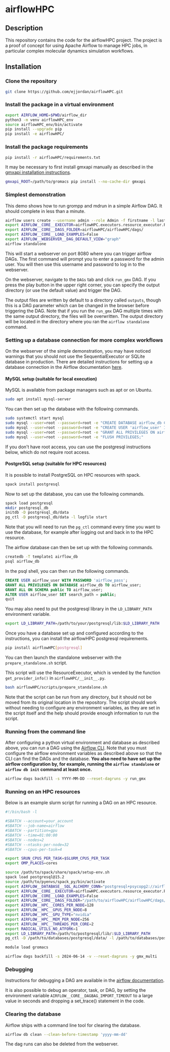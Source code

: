 # airflowHPC

## Description
This repository contains the code for the airflowHPC project. 
The project is a proof of concept for using Apache Airflow to manage HPC jobs,
in particular complex molecular dynamics simulation workflows.

## Installation

### Clone the repository
```bash
git clone https://github.com/ejjordan/airflowHPC.git
```

### Install the package in a virtual environment
```bash
export AIRFLOW_HOME=$PWD/airflow_dir
python3 -m venv airflowHPC_env
source airflowHPC_env/bin/activate
pip install --upgrade pip
pip install -e airflowHPC/
```

### Install the package requirements
```bash
pip install -r airflowHPC/requirements.txt
```

It may be necessary to first install gmxapi manually as described in the
[gmxapi installation instructions](https://manual.gromacs.org/current/gmxapi/userguide/install.html).

```bash
gmxapi_ROOT=/path/to/gromacs pip install --no-cache-dir gmxapi
```

### Simplest demonstration
This demo shows how to run grompp and mdrun in a simple Airflow DAG.
It should complete in less than a minute.

```bash
airflow users create --username admin --role Admin -f firstname -l lastname -e your.email@mail.org
export AIRFLOW__CORE__EXECUTOR=airflowHPC.executors.resource_executor.ResourceExecutor
export AIRFLOW__CORE__DAGS_FOLDER=airflowHPC/airflowHPC/dags/
export AIRFLOW__CORE__LOAD_EXAMPLES=False
export AIRFLOW__WEBSERVER__DAG_DEFAULT_VIEW="graph"
airflow standalone
```

This will start a webserver on port 8080 where you can trigger airflow DAGs.
The first command will prompt you to enter a password for the admin user.
You will then use this username and password to log in to the webserver.

On the webserver, navigate to the `DAGs` tab and click `run_gmx` DAG.
If you press the play button in the upper right corner, you can specify the
output directory (or use the default value) and trigger the DAG.


The output files are written by default to a directory called `outputs`, though this
is a DAG parameter which can be changed in the browser before triggering the DAG.
Note that if you run the `run_gmx` DAG multiple times with the same
output directory, the files will be overwritten.
The output directory will be located in the directory where you ran
the `airflow standalone` command.

### Setting up a database connection for more complex workflows
On the webserver of the simple demonstration, you may have noticed warnings
that you should not use the SequentialExecutor or SQLite database in production.
There are detailed instructions for setting up a database connection in the Airflow 
documentation 
[here](https://airflow.apache.org/docs/apache-airflow/stable/howto/set-up-database.html).

#### MySQL setup (suitable for local execution)
MySQL is available from package managers such as apt or on Ubuntu.
```bash
sudo apt install mysql-server
```
You can then set up the database with the following commands.

```bash
sudo systemctl start mysql
sudo mysql --user=root --password=root -e "CREATE DATABASE airflow_db CHARACTER SET utf8mb4 COLLATE utf8mb4_unicode_ci;"
sudo mysql --user=root --password=root -e "CREATE USER 'airflow_user' IDENTIFIED BY 'airflow_pass';"
sudo mysql --user=root --password=root -e "GRANT ALL PRIVILEGES ON airflow_db.* TO 'airflow_user'"
sudo mysql --user=root --password=root -e "FLUSH PRIVILEGES;"
```

If you don't have root access, you can use the postgresql instructions below,
which do not require root access.

#### PostgreSQL setup (suitable for HPC resources)
It is possible to install PostgreSQL on HPC resources with spack.
```bash
spack install postgresql
```
Now to set up the database, you can use the following commands.
```bash
spack load postgresql
mkdir postgresql_db
initdb -D postgresql_db/data
pg_ctl -D postgresql_db/data -l logfile start
```
Note that you will need to run the `pg_ctl` command every time you want to use the database,
for example after logging out and back in to the HPC resource.

The airflow database can then be set up with the following commands.
```bash
createdb -T template1 airflow_db
psql airflow_db
```
In the psql shell, you can then run the following commands.
```sql
CREATE USER airflow_user WITH PASSWORD 'airflow_pass';
GRANT ALL PRIVILEGES ON DATABASE airflow_db TO airflow_user;
GRANT ALL ON SCHEMA public TO airflow_user;
ALTER USER airflow_user SET search_path = public;
quit
```
You may also need to put the postgresql library in the `LD_LIBRARY_PATH`
environment variable.
```bash
export LD_LIBRARY_PATH=/path/to/your/postgresql/lib:$LD_LIBRARY_PATH
```

Once you have a database set up and configured according to the instructions,
you can install the airflowHPC postgresql requirements.
```bash
pip install airflowHPC[postgresql]
```

You can then launch the standalone webserver with the `prepare_standalone.sh` script.

This script will use the ResourceExecutor, which is vended by the function
`get_provider_info()` in `airflowHPC/__init__.py`.
```bash
bash airflowHPC/scripts/prepare_standalone.sh
```

Note that the script can be run from any directory, but it should not be moved
from its original location in the repository.
The script should work without needing to configure any environment variables,
as they are set in the script itself and the help should provide enough information
to run the script.

### Running from the command line

After configuring a python virtual environment and database as described above,
you can run a DAG using the
[Airflow CLI](https://airflow.apache.org/docs/apache-airflow/stable/howto/usage-cli.html).
Note that you must configure the airflow environment variables as described above so
that the CLI can find the DAGs and the database.
**You also need to have set up the airflow configuration by, for example, running the
`airflow standalone` or `airflow db init` command at least once.**

```bash
airflow dags backfill -s YYYY-MM-DD --reset-dagruns -y run_gmx
```

### Running on an HPC resources

Below is an example slurm script for running a DAG on an HPC resource.
```bash
#!/bin/bash -l

#SBATCH --account=your_account
#SBATCH --job-name=airflow
#SBATCH --partition=gpu
#SBATCH --time=01:00:00
#SBATCH --nodes=2
#SBATCH --ntasks-per-node=32
#SBATCH --cpus-per-task=4

export SRUN_CPUS_PER_TASK=$SLURM_CPUS_PER_TASK
export OMP_PLACES=cores

source /path/to/spack/share/spack/setup-env.sh
spack load postgresql@15.2
source /path/to/pyenvs/spack_py/bin/activate
export AIRFLOW__DATABASE__SQL_ALCHEMY_CONN="postgresql+psycopg2://airflow_user:airflow_pass@localhost/airflow_db"
export AIRFLOW__CORE__EXECUTOR=airflowHPC.executors.resource_executor.ResourceExecutor
export AIRFLOW__CORE__LOAD_EXAMPLES=False
export AIRFLOW__CORE__DAGS_FOLDER="/path/to/airflowHPC/airflowHPC/dags/"
export AIRFLOW__HPC__CORES_PER_NODE=128
export AIRFLOW__HPC__GPUS_PER_NODE=8
export AIRFLOW__HPC__GPU_TYPE="nvidia"
export AIRFLOW__HPC__MEM_PER_NODE=256
export AIRFLOW__HPC__THREADS_PER_CORE=2
export RADICAL_UTILS_NO_ATFORK=1
export LD_LIBRARY_PATH=/path/to/postgresql/lib/:$LD_LIBRARY_PATH
pg_ctl -D /path/to/databases/postgresql/data/ -l /path/to/databases/postgresql/server.log start

module load gromacs

airflow dags backfill -s 2024-06-14 -v --reset-dagruns -y gmx_multi
```

### Debugging
Instructions for debugging a DAG are available in the 
[airflow documentation](https://airflow.apache.org/docs/apache-airflow/stable/core-concepts/executor/debug.html#testing-dags-with-dag-test).

It is also possible to debug an operator, task, or DAG, by setting the
environment variable `AIRFLOW__CORE__DAGBAG_IMPORT_TIMEOUT` to a large value
in seconds and dropping a set_trace() statement in the code.

### Clearing the database
Airflow ships with a command line tool for clearing the database.
```bash
airflow db clean --clean-before-timestamp 'yyyy-mm-dd'
```
The dag runs can also be deleted from the webserver.
